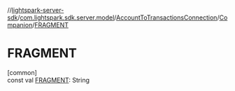 //[lightspark-server-sdk](../../../../index.md)/[com.lightspark.sdk.server.model](../../index.md)/[AccountToTransactionsConnection](../index.md)/[Companion](index.md)/[FRAGMENT](-f-r-a-g-m-e-n-t.md)

# FRAGMENT

[common]\
const val [FRAGMENT](-f-r-a-g-m-e-n-t.md): String
